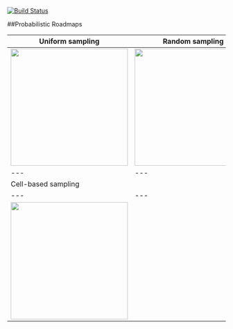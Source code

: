 [![Build Status](https://travis-ci.org/etsardou/ogm_path_planning.svg?branch=master)](https://travis-ci.org/etsardou/ogm_path_planning)

##Probabilistic Roadmaps

| Uniform sampling | Random sampling | Halton-based sampling |
|---|---|---|
| <img src="https://raw.githubusercontent.com/wiki/etsardou/ogm_path_planning/uniform.gif" width="270"> | <img src="https://raw.githubusercontent.com/wiki/etsardou/ogm_path_planning/random.gif" width="270"> | <img src="https://raw.githubusercontent.com/wiki/etsardou/ogm_path_planning/halton.gif" width="270"> |
|---|---|---|
| Cell-based sampling | | |
|---|---|---|
| <img src="https://raw.githubusercontent.com/wiki/etsardou/ogm_path_planning/cell_based_prm.gif" width="270"> | | | 





